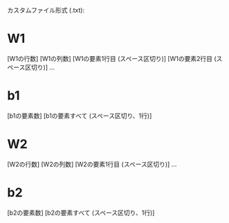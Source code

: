 カスタムファイル形式 (.txt):

# W1
[W1の行数] [W1の列数]
[W1の要素1行目 (スペース区切り)]
[W1の要素2行目 (スペース区切り)]
...
# b1
[b1の要素数]
[b1の要素すべて (スペース区切り、1行)]
# W2
[W2の行数] [W2の列数]
[W2の要素1行目 (スペース区切り)]
...
# b2
[b2の要素数]
[b2の要素すべて (スペース区切り、1行)]